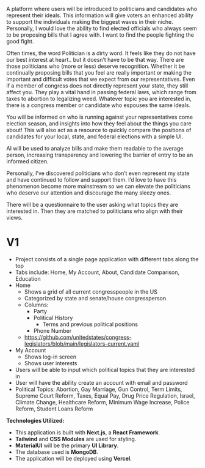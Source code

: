 A platform where users will be introduced to politicians and candidates who represent their ideals. This information will give voters an enhanced ability to support the individuals making the biggest waves in their niche. Personally, I would love the ability to find elected officials who always seem to be proposing bills that I agree with. I want to find the people fighting the good fight.

Often times, the word Politician is a dirty word. It feels like they do not have our best interest at heart.. but it doesn’t have to be that way. There are those politicians who (more or less) deserve recognition. Whether it be continually proposing bills that you feel are really important or making the important and difficult votes that we expect from our representatives. Even if a member of congress does not directly represent your state, they still affect you. They play a vital hand in passing federal laws, which range from taxes to abortion to legalizing weed. Whatever topic you are interested in, there is a congress member or candidate who espouses the same ideals.

You will be informed on who is running against your representatives come election season, and insights into how they feel about the things you care about! This will also act as a resource to quickly compare the positions of candidates for your local, state, and federal elections with a simple UI.

AI will be used to analyze bills and make them readable to the average person, increasing transparency and lowering the barrier of entry to be an informed citizen.

Personally, I’ve discovered politicians who don’t even represent my state and have continued to follow and support them. I’d love to have this phenomenon become more mainstream so we can elevate the politicians who deserve our attention and discourage the many sleezy ones.

There will be a questionnaire to the user asking what topics they are interested in. Then they are matched to politicians who align with their views.

# V1
- Project consists of a single page application with different tabs along the top
- Tabs include: Home, My Account, About, Candidate Comparison, Education
- Home
    - Shows a grid of all current congresspeople in the US
    - Categorized by state and senate/house congressperson
    - Columns:
        - Party
        - Political History
            - Terms and previous political positions
        - Phone Number
    - https://github.com/unitedstates/congress-legislators/blob/main/legislators-current.yaml
- My Account
    - Shows log-in screen
    - Shows user interests
- Users will be able to input which political topics that they are interested in
- User will have the ability create an account with email and password
- Political Topics: Abortion, Gay Marriage, Gun Control, Term Limits, Supreme Court Reform, Taxes, Equal Pay, Drug Price Regulation, Israel, Climate Change, Healthcare Reform, Minimum Wage Increase, Police Reform, Student Loans Reform


**Technologies Utilized:**
- This application is built with **Next.js**, a **React Framework**.
- **Tailwind** and **CSS Modules** are used for styling.
- **MaterialUI** will be the primary **UI Library**.
- The database used is **MongoDB**.
- The application will be deployed using **Vercel**.
